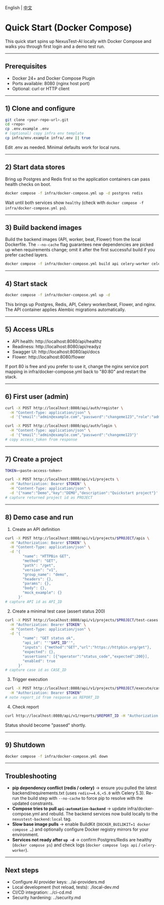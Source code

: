 English | [中文](../../zh/setup/quickstart.md)

# Quick Start (Docker Compose)

This quick start spins up NexusTest-AI locally with Docker Compose and walks you through first login and a demo test run.

---

## Prerequisites
- Docker 24+ and Docker Compose Plugin
- Ports available: 8080 (nginx host port)
- Optional: curl or HTTP client

---

## 1) Clone and configure

```bash
git clone <your-repo-url>.git
cd <repo>
cp .env.example .env
# (optional) copy infra env template
cp infra/env.example infra/.env || true
```

Edit .env as needed. Minimal defaults work for local runs.

---

## 2) Start data stores

Bring up Postgres and Redis first so the application containers can pass health checks on boot.

```bash
docker compose -f infra/docker-compose.yml up -d postgres redis
```

Wait until both services show `healthy` (check with `docker compose -f infra/docker-compose.yml ps`).

---

## 3) Build backend images

Build the backend images (API, worker, beat, Flower) from the local Dockerfile. The `--no-cache` flag guarantees new dependencies are picked up when requirements change; omit it after the first successful build if you prefer cached layers.

```bash
docker compose -f infra/docker-compose.yml build api celery-worker celery-beat flower --no-cache --progress=plain
```

---

## 4) Start stack

```bash
docker compose -f infra/docker-compose.yml up -d
```

This brings up Postgres, Redis, API, Celery worker/beat, Flower, and nginx. The API container applies Alembic migrations automatically.

---

## 5) Access URLs
- API health: http://localhost:8080/api/healthz
- Readiness: http://localhost:8080/api/readyz
- Swagger UI: http://localhost:8080/api/docs
- Flower: http://localhost:8080/flower

If port 80 is free and you prefer to use it, change the nginx service port mapping in infra/docker-compose.yml back to "80:80" and restart the stack.

---

## 6) First user (admin)

```bash
curl -X POST http://localhost:8080/api/auth/register \
  -H "Content-Type: application/json" \
  -d '{"email":"admin@example.com","password":"changeme123","role":"admin"}'

curl -X POST http://localhost:8080/api/auth/login \
  -H "Content-Type: application/json" \
  -d '{"email":"admin@example.com","password":"changeme123"}'
# copy access_token from response
```

---

## 7) Create a project
```bash
TOKEN=<paste-access-token>

curl -X POST http://localhost:8080/api/v1/projects \
  -H "Authorization: Bearer $TOKEN" \
  -H "Content-Type: application/json" \
  -d '{"name":"Demo","key":"DEMO","description":"Quickstart project"}'
# capture returned project id as PROJECT
```

---

## 8) Demo case and run

1) Create an API definition
```bash
curl -X POST http://localhost:8080/api/v1/projects/$PROJECT/apis \
  -H "Authorization: Bearer $TOKEN" \
  -H "Content-Type: application/json" \
  -d '{
        "name": "HTTPBin GET",
        "method": "GET",
        "path": "/get",
        "version": "v1",
        "group_name": "demo",
        "headers": {},
        "params": {},
        "body": {},
        "mock_example": {}
      }'
# capture API id as API_ID
```

2) Create a minimal test case (assert status 200)
```bash
curl -X POST http://localhost:8080/api/v1/projects/$PROJECT/test-cases \
  -H "Authorization: Bearer $TOKEN" \
  -H "Content-Type: application/json" \
  -d '{
        "name": "GET status ok",
        "api_id": "'"$API_ID"'",
        "inputs": {"method":"GET","url":"https://httpbin.org/get"},
        "expected": {},
        "assertions": [{"operator":"status_code","expected":200}],
        "enabled": true
      }'
# capture case id as CASE_ID
```

3) Trigger execution
```bash
curl -X POST http://localhost:8080/api/v1/projects/$PROJECT/execute/case/$CASE_ID \
  -H "Authorization: Bearer $TOKEN"
# note report_id from response as REPORT_ID
```

4) Check report
```bash
curl http://localhost:8080/api/v1/reports/$REPORT_ID -H "Authorization: Bearer $TOKEN"
```

Status should become "passed" shortly.

---

## 9) Shutdown
```bash
docker compose -f infra/docker-compose.yml down
```

---

## Troubleshooting

- **pip dependency conflict (redis / celery)** → ensure you pulled the latest backend/requirements.txt (uses `redis>=4.6,<5.0` with Celery 5.3). Re-run the build step with `--no-cache` to force pip to resolve with the updated constraints.
- **Compose tries to pull `api-automation-backend`** → update infra/docker-compose.yml and rebuild. The backend services now build locally to the `nexustest-backend:local` tag.
- **Slow base image pulls** → enable BuildKit (`DOCKER_BUILDKIT=1 docker compose …`) and optionally configure Docker registry mirrors for your environment.
- **Services not ready after `up -d`** → confirm Postgres/Redis are healthy (`docker compose ps`) and check logs (`docker compose logs api` / `celery-worker`).

---

## Next steps
- Configure AI provider keys: ../ai-providers.md
- Local development (hot reload, tests): ./local-dev.md
- CI/CD integration: ../ci-cd.md
- Security hardening: ../security.md
